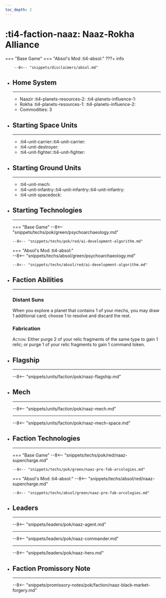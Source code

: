 ```yaml
---
toc_depth: 2
---
```


# :ti4-faction-naaz: Naaz-Rokha Alliance
=== "Base Game"
=== "Absol's Mod :ti4-absol:" 
    ???+ info

        --8<-- "snippets/disclaimers/absol.md"

<div class="grid cards" markdown>

-   ## __Home System__

    ---

    * Naazir :ti4-planets-resources-2: :ti4-planets-influence-1:
    * Rokha :ti4-planets-resources-1: :ti4-planets-influence-2:
    * Commodities: 3

</div>

<div class="grid cards" markdown>

-   ## __Starting Space Units__

    ---

    * :ti4-unit-carrier::ti4-unit-carrier:
    * :ti4-unit-destroyer:
    * :ti4-unit-fighter::ti4-unit-fighter:

-   ## __Starting Ground Units__

    ---

    * :ti4-unit-mech:
    * :ti4-unit-infantry::ti4-unit-infantry::ti4-unit-infantry:
    * :ti4-unit-spacedock:

-   ## __Starting Technologies__

    ---
    === "Base Game"
        --8<-- "snippets/techs/pok/green/psychoarchaeology.md"

        --8<-- "snippets/techs/pok/red/ai-development-algorithm.md"

    === "Absol's Mod :ti4-absol:"  
        --8<-- "snippets/techs/absol/green/psychoarchaeology.md"

        --8<-- "snippets/techs/absol/red/ai-development-algorithm.md"

-   ## __Faction Abilities__

    ---
    ### **Distant Suns**
    
    When you explore a planet that contains 1 of your mechs, you may draw 1 additional card; choose 1 to resolve and discard the rest.

    ### **Fabrication**

    <span style="font-variant:small-caps;">Action</span>: Either purge 2 of your relic fragments of the same type to gain 1 relic; or purge 1 of your relic fragments to gain 1 command token.

-   ## __Flagship__

    ---
    --8<-- "snippets/units/faction/pok/naaz-flagship.md"

-   ## __Mech__

    ---
    --8<-- "snippets/units/faction/pok/naaz-mech.md"

    ---

    --8<-- "snippets/units/faction/pok/naaz-mech-space.md"

-   ## __Faction Technologies__

    ---
    === "Base Game"
        --8<-- "snippets/techs/pok/red/naaz-supercharge.md"

        --8<-- "snippets/techs/pok/green/naaz-pre-fab-arcologies.md"

    === "Absol's Mod :ti4-absol:"
        --8<-- "snippets/techs/absol/red/naaz-supercharge.md"

        --8<-- "snippets/techs/absol/green/naaz-pre-fab-arcologies.md"

-   ## __Leaders__

    ---
    
    --8<-- "snippets/leaders/pok/naaz-agent.md"

    ---

    --8<-- "snippets/leaders/pok/naaz-commander.md"

    ---

    --8<-- "snippets/leaders/pok/naaz-hero.md"

-   ## __Faction Promissory Note__

    ---
    --8<-- "snippets/promissory-notes/pok/faction/naaz-black-market-forgery.md"

</div>